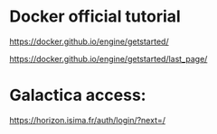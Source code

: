# Docker official tutorial

https://docker.github.io/engine/getstarted/

https://docker.github.io/engine/getstarted/last_page/

# Galactica access:

https://horizon.isima.fr/auth/login/?next=/
